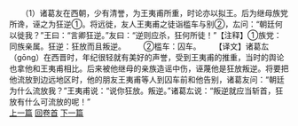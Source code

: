 　　（1）诸葛友在西朝，少有清誉，为王夷甫所重，时论亦以拟王。后为继母族党所谗，诬之为狂逆①。将远徙，友人王夷甫之徒诣槛车与别②，厷问：“朝廷何以徙我？”王曰：“言卿狂逆。”友曰：“逆则应杀，狂何所徒！”【注释】①族党：同族亲属。狂逆：狂放而且叛逆。
　　②槛车：囚车。
　　【译文】诸葛厷（gōng）在西晋时，年纪很轻就有美好的声誉，受到王夷甫的推重，当时的舆论也拿他和王夷甫相比。后来被他继母的亲族造谣中伤，诬蔑他是狂放叛逆。将要把他流放到边远地区时，他的朋友王夷甫等人到囚车前和他告别，诸葛友问：“朝廷为什么流放我？”王夷甫说：“说你狂放。叛逆。”诸葛厷说：“叛逆就应当斩首，狂放有什么可流放的呢！”
<br>[上一篇](28_0) [回卷首](28_0) [下一篇](28_2)

